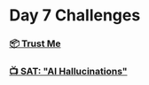 # Day 7 Challenges  
### [📦 Trust Me](https://github.com/taywave/CTFs/edit/main/Huntress/Challenges/Day7/day7.md)
### [📺 SAT: "AI Hallucinations"](https://github.com/taywave/CTFs/edit/main/Huntress/Challenges/Day7/day7.md)
